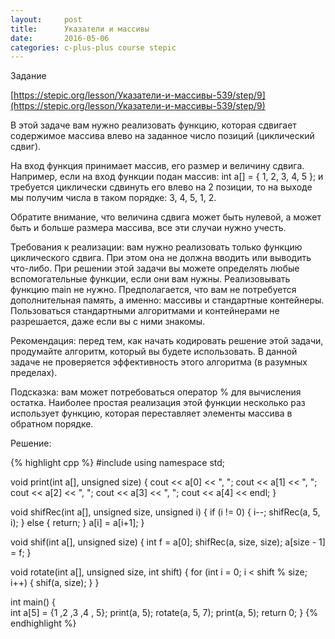 ```yaml
---
layout:     post
title:      Указатели и массивы
date:       2016-05-06
categories: c-plus-plus course stepic
---
```


Задание 

[https://stepic.org/lesson/Указатели-и-массивы-539/step/9](https://stepic.org/lesson/Указатели-и-массивы-539/step/9)

В этой задаче вам нужно реализовать функцию, которая сдвигает содержимое массива влево на заданное число позиций (циклический сдвиг). 

На вход функция принимает массив, его размер и величину сдвига. Например, если на вход функции подан массив: int a[] = { 1, 2, 3, 4, 5 }; и требуется циклически сдвинуть его влево на 2 позиции, то на выходе мы получим числа в таком порядке: 3, 4, 5, 1, 2.

Обратите внимание, что величина сдвига может быть нулевой, а может быть и больше размера массива, все эти случаи нужно учесть.

Требования к реализации: вам нужно реализовать только функцию циклического сдвига. При этом она не должна вводить или выводить что-либо. При решении этой задачи вы можете определять любые вспомогательные функции, если они вам нужны. Реализовывать функцию main не нужно. Предполагается, что вам не потребуется дополнительная память, а именно: массивы и стандартные контейнеры. Пользоваться стандартными алгоритмами и контейнерами не разрешается, даже если вы с ними знакомы.

Рекомендация: перед тем, как начать кодировать решение этой задачи, продумайте алгоритм, который вы будете использовать. В данной задаче не проверяется эффективность этого алгоритма (в разумных пределах).

Подсказка: вам может потребоваться оператор % для вычисления остатка. Наиболее простая реализация этой функции несколько раз использует функцию, которая переставляет элементы массива в обратном порядке. 

Решение:

{% highlight cpp %}
#include <iostream>
using namespace std;

void print(int a[], unsigned size) {
		cout << a[0] << ", ";
		cout << a[1] << ", ";
		cout << a[2] << ", ";
		cout << a[3] << ", ";
		cout << a[4] << endl;
}

void shifRec(int a[], unsigned size, unsigned i) {
	if (i != 0) {
		i--;
		shifRec(a, 5, i);
	} else {
		return;
	}
	a[i] = a[i+1];
}

void shif(int a[], unsigned size) {
	int f = a[0];
	shifRec(a, size, size);
	a[size - 1] = f;
}

void rotate(int a[], unsigned size, int shift)
{
  for (int i = 0; i < shift % size; i++) {
  	shif(a, size);
  }
}

int main()
{	
	int a[5] = {1 ,2 ,3 ,4 , 5};
	print(a, 5);
	rotate(a, 5, 7);
	print(a, 5);
    return 0;
}
{% endhighlight %}
